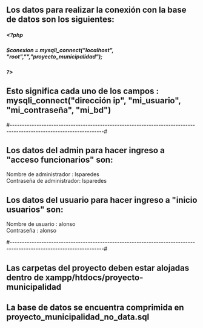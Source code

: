 ## Los datos para realizar la conexión con la base de datos son los siguientes:

##### <?php 
##### $conexion = mysqli_connect("localhost", "root","","proyecto_municipalidad"); 
##### ?>

## Esto significa cada uno de los campos : mysqli_connect("dirección ip", "mi_usuario", "mi_contraseña", "mi_bd")
#--------------------------------------------------------------------------------------------------------------------#

## Los datos del admin para hacer ingreso a "acceso funcionarios" son: 

Nombre de administrador : lsparedes <br>
Contraseña de administrador: lsparedes

## Los datos del usuario para hacer ingreso a "inicio usuarios" son: 

Nombre de usuario : alonso <br>
Contraseña : alonso

#--------------------------------------------------------------------------------------------------------------------#

## Las carpetas del proyecto deben estar alojadas dentro de xampp/htdocs/proyecto-municipalidad

## La base de datos se encuentra comprimida en proyecto_municipalidad_no_data.sql
